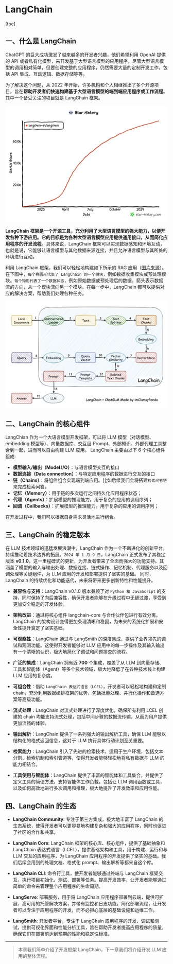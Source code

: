 # LangChain

[toc]

## 一、什么是 LangChain

ChatGPT 的巨大成功激发了越来越多的开发者兴趣，他们希望利用 OpenAI 提供的 API 或者私有化模型，来开发基于大型语言模型的应用程序。尽管大型语言模型的调用相对简单，但要创建完整的应用程序，仍然需要大量的定制开发工作，包括 API 集成、互动逻辑、数据存储等等。

为了解决这个问题，从 2022 年开始，许多机构和个人相继推出了多个开源项目，旨在**帮助开发者们快速构建基于大型语言模型的端到端应用程序或工作流程**。其中一个备受关注的项目就是 LangChain 框架。

![LangChain 的 star_history](../../figures/C1-3-langchain_star_history.png)

**LangChain 框架是一个开源工具，充分利用了大型语言模型的强大能力，以便开发各种下游应用。它的目标是为各种大型语言模型应用提供通用接口，从而简化应用程序的开发流程**。具体来说，LangChain 框架可以实现数据感知和环境互动，也就是说，它能够让语言模型与其他数据来源连接，并且允许语言模型与其所处的环境进行互动。

利用 LangChain 框架，我们可以轻松地构建如下所示的 RAG 应用（[图片来源](https://github.com/chatchat-space/Langchain-Chatchat/blob/master/img/langchain+chatglm.png)）。在下图中，`每个椭圆形代表了 LangChain 的一个模块`，例如数据收集模块或预处理模块。`每个矩形代表了一个数据状态`，例如原始数据或预处理后的数据。箭头表示数据流的方向，从一个模块流向另一个模块。在每一步中，LangChain 都可以提供对应的解决方案，帮助我们处理各种任务。

![Langchain 示意图](../../figures/C1-3-langchain.png)

## 二、LangChain 的核心组件

LangChian 作为一个大语言模型开发框架，可以将 LLM 模型（对话模型、embedding 模型等）、向量数据库、交互层 Prompt、外部知识、外部代理工具整合到一起，进而可以自由构建 LLM 应用。 LangChain 主要由以下 6 个核心组件组成:

- **模型输入/输出（Model I/O）**：与语言模型交互的接口
- **数据连接（Data connection）**：与特定应用程序的数据进行交互的接口
- **链（Chains）**：将组件组合实现端到端应用。比如后续我们会将搭建`检索问答链`来完成检索问答。
- **记忆（Memory）**：用于链的多次运行之间持久化应用程序状态；
- **代理（Agents）**：扩展模型的推理能力。用于复杂的应用的调用序列；
- **回调（Callbacks）**：扩展模型的推理能力。用于复杂的应用的调用序列；

在开发过程中，我们可以根据自身需求灵活地进行组合。

## 三、LangChain 的稳定版本

在 LLM 技术领域的迅猛发展浪潮中，LangChain 作为一个不断进化的创新平台，持续推动着技术边界的拓展。`2024 年 1 月 9 日`，LangChain 正式发布了其稳定版本 **v0.1.0**，这一里程碑式的更新，为开发者带来了全面而强大的功能支持。其涵盖了模型的输入与输出处理、数据连接、链式操作、记忆机制、代理服务以及回调处理等关键组件，为 LLM 应用的开发和部署提供了坚实的基础。
同时，LangChain 的持续优化和功能迭代，未来将带来更多创新特性和性能提升。

- **兼容性与支持**：LangChain v0.1.0 版本兼顾了对 `Python 和 JavaScript` 的支持，同时保持了向后兼容性，确保开发者能够在升级过程中无缝过渡，享受到更加安全稳定的开发体验。

- **架构改进**：通过将核心组件 langchain-core 与合作伙伴包进行有效分离，LangChain 的架构设计变得更加条理清晰和稳固，为未来的系统化扩展和安全性提升奠定了坚实基础。

- **可观察性**：LangChain 通过与 LangSmith 的深度集成，提供了业界领先的调试和观测功能。这使得开发者能够对 LLM 应用中的每一步操作及其输入输出有一个清晰的认识，极大地简化了调试和问题排查的流程。

- **广泛的集成**：LangChain 拥有近 **700** 个集成，覆盖了从 LLM 到向量存储、工具和智能体（Agent）等多个技术领域，极大地降低了在各种技术栈上构建 LLM 应用的复杂度。

- **可组合性**：借助 `LangChain 表达式语言（LCEL）`，开发者可以轻松地构建和定制 chain，充分利用数据编排框架的优势，包括批量处理、并行化操作和备选方案等高级功能。

- **流式处理**：LangChain 对流式处理进行了深度优化，确保所有利用 LCEL 创建的 chain 均能支持流式处理，包括中间步骤的数据流传输，从而为用户提供更加流畅的体验。

- **输出解析**：LangChain 提供了一系列强大的输出解析工具，确保 LLM 能够以结构化的格式返回信息，这对于 LLM 执行具体行动计划至关重要。

- **检索能力**：LangChain 引入了先进的检索技术，适用于生产环境，包括文本分割、检索机制和索引管道等，使得开发者能够轻松地将私有数据与 LLM 的能力相结合。

- **工具使用与智能体**：LangChain 提供了丰富的智能体和工具集合，并提供了定义工具的简便方法，支持智能体工作负载，包括让 LLM 调用函数或工具，以及如何高效地进行多次调用和推理，极大地提升了开发效率和应用性能。

## 四、LangChain 的生态

- **LangChain Community**: 专注于第三方集成，极大地丰富了 LangChain 的生态系统，使得开发者可以更容易地构建复杂和强大的应用程序，同时也促进了社区的合作和共享。

- **LangChain Core**: LangChain 框架的核心库、核心组件，提供了基础抽象和 LangChain 表达式语言（LCEL），提供基础架构和工具，用于构建、运行和与 LLM 交互的应用程序，为 LangChain 应用程序的开发提供了坚实的基础。我们后续会用到的处理文档、格式化 prompt、输出解析等都来自这个库。

- **LangChain CLI**: 命令行工具，使开发者能够通过终端与 LangChain 框架交互，执行项目初始化、测试、部署等任务。提高开发效率，让开发者能够通过简单的命令来管理整个应用程序的生命周期。

- **LangServe**: 部署服务，用于将 LangChain 应用程序部署到云端，提供可扩展、高可用的托管解决方案，并带有监控和日志功能。简化部署流程，让开发者可以专注于应用程序的开发，而不必担心底层的基础设施和运维工作。

- **LangSmith**: 开发者平台，专注于 LangChain 应用程序的开发、调试和测试，提供可视化界面和性能分析工具，旨在帮助开发者提高应用程序的质量，确保它们在部署前达到预期的性能和稳定性标准。

---

> 本章我们简单介绍了开发框架 LangChain，下一章我们将介绍开发 LLM 应用的整体流程。
